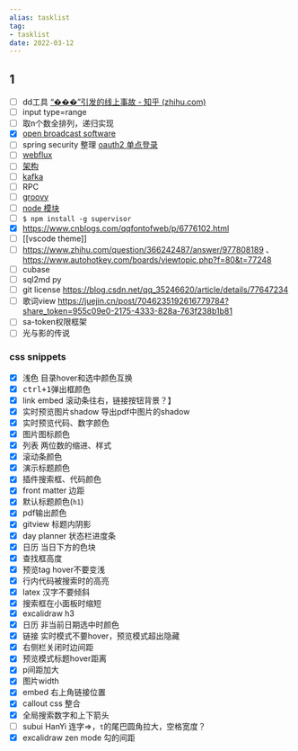 ```yaml
---
alias: tasklist
tag:
- tasklist
date: 2022-03-12
---
```


## 1
- [ ] dd工具 [“���”引发的线上事故 - 知乎 (zhihu.com)](https://zhuanlan.zhihu.com/p/136963587)
- [ ] input type=range
- [ ] 取n个数全排列，递归实现
- [x] [open broadcast software](https://cdn-fastly.obsproject.com/downloads/OBS-Studio-27.2.3-Full-x64.zip)
- [ ] spring security 整理 [oauth2 单点登录](https://www.cnblogs.com/cjsblog/p/10548022.html)
- [ ] [webflux](https://blog.csdn.net/get_set/article/details/79480233)
- [ ] [架构](https://zhuanlan.zhihu.com/p/114876283)
- [ ] [kafka](https://www.cnblogs.com/jerrice/p/7194001.html)
- [ ] RPC
- [ ] [groovy](https://www.jianshu.com/p/e8dec95c4326)
- [ ] [node 模块](https://www.jianshu.com/p/95c13145ada8)
- [ ] `$ npm install -g supervisor`
- [x] https://www.cnblogs.com/qqfontofweb/p/6776102.html
- [ ] [[vscode theme]] 
- [ ] https://www.zhihu.com/question/366242487/answer/977808189 、 https://www.autohotkey.com/boards/viewtopic.php?f=80&t=77248
- [ ] cubase
- [ ] sql2md py
- [ ] git license https://blog.csdn.net/qq_35246620/article/details/77647234
- [ ] 歌词view https://juejin.cn/post/7046235192616779784?share_token=955c09e0-2175-4333-828a-763f238b1b81
- [ ] sa-token权限框架
- [ ] 光与影的传说
### css snippets
- [x] 浅色 目录hover和选中颜色互换
- [x] <kbd>ctrl+1</kbd>弹出框颜色
- [x] link embed 滚动条往右，链接按钮背景？】
- [x] 实时预览图片shadow 导出pdf中图片的shadow
- [x] 实时预览代码、数字颜色
- [x] 图片图标颜色
- [x] 列表 两位数的缩进、样式
- [x] 滚动条颜色
- [x] 演示标题颜色
- [x] 插件搜索框、代码颜色
- [x] front matter 边距
- [x] 默认标题颜色(`h1`)
- [x] pdf输出颜色
- [x] gitview 标题内阴影
- [x] day planner 状态栏进度条
- [x] 日历 当日下方的色块
- [x] 查找框高度
- [x] 预览tag hover不要变浅
- [x] 行内代码被搜索时的高亮
- [x] latex 汉字不要倾斜
- [x] 搜索框在小面板时缩短
- [x] excalidraw h3
- [x] 日历 非当前日期选中时颜色
- [x] 链接 实时模式不要hover，预览模式超出隐藏
- [x] 右侧栏关闭时边间距
- [x] 预览模式标题hover距离
- [x] p间距加大
- [x] 图片width
- [x] embed 右上角链接位置
- [x] callout css 整合
- [x] 全局搜索数字和上下箭头
- [ ] subui HanYi 连字=>，`t`的尾巴圆角拉大，空格宽度？
- [x] excalidraw zen mode 勾的间距